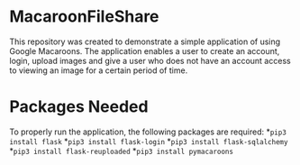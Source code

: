 # MacaroonFileShare

This repository was created to demonstrate a simple application of using Google Macaroons. The application enables a user to create an account, login, upload images and give a user who does not have an account access to viewing an image for a certain period of time.

# Packages Needed

To properly run the application, the following packages are required:
*`pip3 install flask`
*`pip3 install flask-login`
*`pip3 install flask-sqlalchemy`
*`pip3 install flask-reuploaded`
*`pip3 install pymacaroons`
